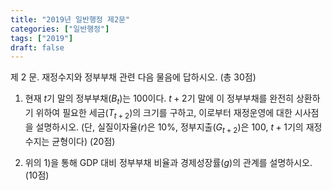 ```yaml
---
title: "2019년 일반행정 제2문"
categories: ["일반행정"]
tags: ["2019"]
draft: false
---
```


제 2 문. 재정수지와 정부부채 관련 다음 물음에 답하시오. (총 30점)

1) 현재 $t$기 말의 정부부채($B_t$)는 100이다. $t+2$기 말에 이 정부부채를 완전히 상환하기 위하여 필요한 세금($T_{t+2}$)의 크기를 구하고, 이로부터 재정운영에 대한 시사점을 설명하시오. (단, 실질이자율($r$)은 10%, 정부지출($G_{t+2}$)은 100, $t+1$기의 재정수지는 균형이다) (20점)

2) 위의 1)을 통해 GDP 대비 정부부채 비율과 경제성장률($g$)의 관계를 설명하시오. (10점)

